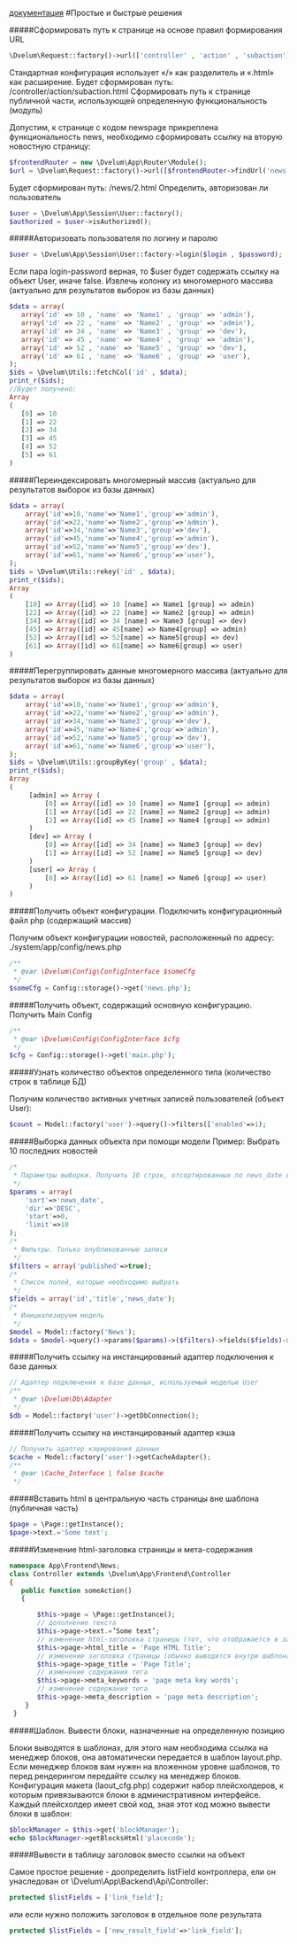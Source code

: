 [документация](readme.md)
#Простые и быстрые решения



#####Сформировать путь к странице на основе правил формирования URL 

```php
\Dvelum\Request::factory()->url(['controller' , 'action' , 'subaction']);
```

Стандартная конфигурация использует «/» как разделитель и «.html» как расширение. Будет сформирован путь: /controller/action/subaction.html
Сформировать путь к странице публичной части, использующей определенную функциональность (модуль)

Допустим, к странице с кодом newspage прикреплена функциональность news, необходимо сформировать ссылку на вторую новостную страницу:
```php
$frontendRouter = new \Dvelum\App\Router\Module(); 
$url = \Dvelum\Request::factory()->url([$frontendRouter->findUrl('news') , 2 ]);
```
Будет сформирован путь: /news/2.html
Определить, авторизован ли пользователь
```php
$user = \Dvelum\App\Session\User::factory(); 
$authorized = $user->isAuthorized();
```
#####Авторизовать пользователя по логину и паролю
```php
$user = \Dvelum\App\Session\User::factory->login($login , $password);
```
Если пара login-password верная, то $user будет содержать ссылку на объект User, иначе false.
Извлечь колонку из многомерного массива (актуально для результатов выборок из базы данных)
```php
$data = array(
   array('id' => 10 , 'name' => 'Name1' , 'group' => 'admin'),
   array('id' => 22 , 'name' => 'Name2' , 'group' => 'admin'),
   array('id' => 34 , 'name' => 'Name3' , 'group' => 'dev'),
   array('id' => 45 , 'name' => 'Name4' , 'group' => 'admin'),
   array('id' => 52 , 'name' => 'Name5' , 'group' => 'dev'),
   array('id' => 61 , 'name' => 'Name6' , 'group' => 'user'),
);
$ids = \Dvelum\Utils::fetchCol('id' , $data);
print_r($ids);
//Будет получено:
Array
(
   [0] => 10
   [1] => 22
   [2] => 34
   [3] => 45
   [4] => 52
   [5] => 61
)
```
#####Переиндексировать многомерный массив (актуально для результатов выборок из базы данных)
```php
$data = array(
    array('id'=>10,'name'=>'Name1','group'=>'admin'),
    array('id'=>22,'name'=>'Name2','group'=>'admin'),
    array('id'=>34,'name'=>'Name3','group'=>'dev'),
    array('id'=>45,'name'=>'Name4','group'=>'admin'),
    array('id'=>52,'name'=>'Name5','group'=>'dev'),
    array('id'=>61,'name'=>'Name6','group'=>'user'),
);
$ids = \Dvelum\Utils::rekey('id' , $data);
print_r($ids);
Array
(
    [10] => Array([id] => 10 [name] => Name1 [group] => admin)
    [22] => Array([id] => 22 [name] => Name2 [group] => admin)
    [34] => Array([id] => 34 [name] => Name3 [group] => dev)
    [45] => Array([id] => 45[name] => Name4[group] => admin)
    [52] => Array([id] => 52[name] => Name5[group] => dev)
    [61] => Array([id] => 61[name] => Name6[group] => user)
)
```
#####Перегруппировать данные многомерного массива (актуально для результатов выборок из базы данных)
```php
$data = array(
 	array('id'=>10,'name'=>'Name1','group'=>'admin'),
 	array('id'=>22,'name'=>'Name2','group'=>'admin'),
 	array('id'=>34,'name'=>'Name3','group'=>'dev'),
 	array('id'=>45,'name'=>'Name4','group'=>'admin'),
 	array('id'=>52,'name'=>'Name5','group'=>'dev'),
 	array('id'=>61,'name'=>'Name6','group'=>'user'),
);
$ids = \Dvelum\Utils::groupByKey('group' , $data);
print_r($ids);
Array
(
     [admin] => Array (
         [0] => Array([id] => 10 [name] => Name1 [group] => admin)
         [1] => Array([id] => 22 [name] => Name2 [group] => admin)
         [2] => Array([id] => 45 [name] => Name4 [group] => admin)
     )
     [dev] => Array (
         [0] => Array([id] => 34 [name] => Name3 [group] => dev)
         [1] => Array([id] => 52 [name] => Name5 [group] => dev)
     )
     [user] => Array (
         [0] => Array([id] => 61 [name] => Name6 [group] => user)
     )
)
```
#####Получить объект конфигурации. Подключить конфигурационный файл php (содержащий массив)

Получим объект конфигурации новостей, расположенный по адресу: ./system/app/config/news.php
```php
/**
 * @var \Dvelum\Config\ConfigInterface $someCfg
 */
$someCfg = Config::storage()->get('news.php');
```
#####Получить объект, содержащий основную конфигурацию. Получить Main Config

```php
/**
 * @var \Dvelum\Config\ConfigInterface $cfg
 */
$cfg = Config::storage()->get('main.php');
```
#####Узнать количество объектов определенного типа (количество строк в таблице БД)

Получим количество активных учетных записей пользователей (объект User):
```php
$count = Model::factory('user')->query()->filters(['enabled'=>1); 
```
#####Выборка данных объекта при помощи модели
Пример: Выбрать 10 последних новостей
```php
/*
 * Параметры выборки. Получить 10 строк, отсортированных по news_date в порядке убывания
 */
$params = array(
 	'sort'=>'news_date',
 	'dir'=>'DESC',
 	'start'=>0,
 	'limit'=>10
);
/*  
 * Фильтры. Только опубликованные записи  
 */ 
$filters = array('published'=>true); 
/*  
 * Список полей, которые необходимо выбрать  
 */ 
$fields = array('id','title','news_date'); 
/*  
 * Инициализируем модель  
 */ 
$model = Model::factory('News'); 
$data = $model->query()->params($params)->($filters)->fields($fields)->fetchAll(); 
```
#####Получить ссылку на инстанцированый адаптер подключения к базе данных
```php
// Адаптер подключения к базе данных, используемый моделью User
/**
 * @var \Dvelum\Db\Adapter
 */
$db = Model::factory('user')->getDbConnection();
```
#####Получить ссылку на инстанцированый адаптер кэша
```php
// Получить адаптер кэширования данных
$cache = Model::factory('user')->getCacheAdapter();
/**
 * @var \Cache_Interface | false $cache
 */
```
#####Вставить html в центральную часть страницы вне шаблона (публичная часть)
```php
$page = \Page::getInstance();
$page->text.='Some text';
```
#####Изменение html-заголовка страницы и мета-содержания
```php
namespace App\Frontend\News;
class Controller extends \Dvelum\App\Frontend\Controller 
{
   public function someAction()
   {

       $this->page = \Page::getInstance();
       // дополнение текста
       $this->page->text.=’Some text’;
       // изменение html-заголовка страницы (тот, что отображается в заголовке окна браузера или его вкладки)
       $this->page->html_title = 'Page HTML Title';
       // изменение заголовка страницы (обычно выводится внутри шаблона в теге)
       $this->page->page_title = 'Page Title';
       // изменение содержания тега 
       $this->page->meta_keywords = 'page meta key words';
       // изменение содержания тега 
       $this->page->meta_description = 'page meta description';
    }
 }
```
#####Шаблон. Вывести блоки, назначенные на определенную позицию

Блоки выводятся в шаблонах, для этого нам необходима ссылка на менеджер блоков, она автоматически передается в шаблон layout.php. Если менеджер блоков вам нужен на вложенном уровне шаблонов, то перед рендерингом передайте ссылку на менеджер блоков. Конфигурация макета (laout_cfg.php) содержит набор плейсхолдеров, к которым привязываются блоки в административном интерфейсе. Каждый плейсхолдер имеет свой код, зная этот код можно вывести блоки в шаблон:
```php
$blockManager = $this->get('blockManager');
echo $blockManager->getBlocksHtml('placecode');
```

#####Вывести в таблицу заголовок вместо ссылки на объект</a>

Самое простое решение - доопределить listField контроллера, ели он унаследован от \Dvelum\App\Backend\Api\Controller:
```php
protected $listFields = ['link_field'];
```
или если нужно положить заголовок в отдельное поле результата
```php
protected $listFields = ['new_result_field'=>'link_field'];
```

